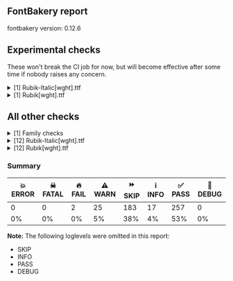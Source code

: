## FontBakery report

fontbakery version: 0.12.6



## Experimental checks

These won't break the CI job for now, but will become effective after some time if nobody raises any concern.


<details><summary>[1] Rubik-Italic[wght].ttf</summary>
<div>
<details>
    <summary>⚠️ <b>WARN</b> Validate location, size and resolution of article images. <a href="https://fontbakery.readthedocs.io/en/stable/fontbakery/checks/googlefonts.article.html#"></a></summary>
    <div>







* ⚠️ **WARN** <p>Family metadata at fonts/variable does not have an article.</p>
 [code: lacks-article]



</div>
</details>
</div>
</details>

<details><summary>[1] Rubik[wght].ttf</summary>
<div>
<details>
    <summary>⚠️ <b>WARN</b> Validate location, size and resolution of article images. <a href="https://fontbakery.readthedocs.io/en/stable/fontbakery/checks/googlefonts.article.html#"></a></summary>
    <div>







* ⚠️ **WARN** <p>Family metadata at fonts/variable does not have an article.</p>
 [code: lacks-article]



</div>
</details>
</div>
</details>




## All other checks



<details><summary>[1] Family checks</summary>
<div>
<details>
    <summary>⚠️ <b>WARN</b> Make sure all font files have the same version value. <a href="https://fontbakery.readthedocs.io/en/stable/fontbakery/checks/opentype.head.html#"></a></summary>
    <div>







* ⚠️ **WARN** <p>Version info differs among font files of the same font project.
These were the version values found:</p>
<ul>
<li>fonts/variable/Rubik-Italic[wght].ttf: 2.1020050048828125</li>
<li>fonts/variable/Rubik[wght].ttf: 2.10400390625</li>
</ul>
 [code: mismatch]



</div>
</details>
</div>
</details>

<details><summary>[12] Rubik-Italic[wght].ttf</summary>
<div>
<details>
    <summary>🔥 <b>FAIL</b> Check license file has good copyright string. <a href="https://fontbakery.readthedocs.io/en/stable/fontbakery/checks/googlefonts.license.html#"></a></summary>
    <div>







* 🔥 **FAIL** <p>First line in license file is:</p>
<p>&quot;copyright 20** the my font project authors (<a href="https://github.com/googlefonts/googlefonts-project-template">https://github.com/googlefonts/googlefonts-project-template</a>)&quot;</p>
<p>which does not match the expected format, similar to:</p>
<p>&quot;Copyright 2022 The Familyname Project Authors (git url)&quot;</p>
 [code: bad-format]



</div>
</details>

<details>
    <summary>⚠️ <b>WARN</b> Check math signs have the same width. <a href="https://fontbakery.readthedocs.io/en/stable/fontbakery/checks/universal.html#"></a></summary>
    <div>







* ⚠️ **WARN** <p>The most common width is 527 among a set of 2 math glyphs.
The following math glyphs have a different width, though:</p>
<p>Width = 622:
plus</p>
<p>Width = 481:
less</p>
<p>Width = 574:
equal</p>
<p>Width = 480:
greater</p>
<p>Width = 585:
logicalnot</p>
<p>Width = 553:
plusminus</p>
<p>Width = 537:
multiply</p>
<p>Width = 561:
divide</p>
<p>Width = 652:
minus</p>
<p>Width = 563:
approxequal</p>
<p>Width = 540:
notequal</p>
 [code: width-outliers]



</div>
</details>

<details>
    <summary>⚠️ <b>WARN</b> Does the font contain a soft hyphen? <a href="https://fontbakery.readthedocs.io/en/stable/fontbakery/checks/universal.html#"></a></summary>
    <div>







* ⚠️ **WARN** <p>This font has a 'Soft Hyphen' character.</p>
 [code: softhyphen]



</div>
</details>

<details>
    <summary>⚠️ <b>WARN</b> Check font contains no unreachable glyphs <a href="https://fontbakery.readthedocs.io/en/stable/fontbakery/checks/universal.html#"></a></summary>
    <div>







* ⚠️ **WARN** <p>The following glyphs could not be reached by codepoint or substitution rules:</p>
<pre><code>- parenleft.denominator

- parenleft.numerator

- parenright.denominator

- parenright.numerator

- uni030C.alt
</code></pre>
 [code: unreachable-glyphs]



</div>
</details>

<details>
    <summary>⚠️ <b>WARN</b> Are there any misaligned on-curve points? <a href="https://fontbakery.readthedocs.io/en/stable/fontbakery/checks/outline.html#"></a></summary>
    <div>







* ⚠️ **WARN** <p>The following glyphs have on-curve points which have potentially incorrect y coordinates:</p>
<pre><code>* J (U+004A): X=140.5,Y=2.0 (should be at baseline 0?)

* uni004A0301: X=140.5,Y=2.0 (should be at baseline 0?)

* Jcircumflex (U+0134): X=140.5,Y=2.0 (should be at baseline 0?)

* uni01CE (U+01CE): X=228.0,Y=699.0 (should be at cap-height 700?)

* aogonek (U+0105): X=326.0,Y=2.0 (should be at baseline 0?)

* ccaron (U+010D): X=232.0,Y=699.0 (should be at cap-height 700?)

* ecaron (U+011B): X=246.0,Y=699.0 (should be at cap-height 700?)

* eogonek (U+0119): X=164.0,Y=-2.0 (should be at baseline 0?)

* m (U+006D): X=266.5,Y=522.0 (should be at x-height 520?)

* ncaron (U+0148): X=254.0,Y=699.0 (should be at cap-height 700?)

* oslash (U+00F8): X=15.0,Y=1.0 (should be at baseline 0?)

* oslashacute (U+01FF): X=15.0,Y=1.0 (should be at baseline 0?)

* rcaron (U+0159): X=155.0,Y=699.0 (should be at cap-height 700?)

* scaron (U+0161): X=200.0,Y=699.0 (should be at cap-height 700?)

* uogonek (U+0173): X=436.0,Y=-2.0 (should be at baseline 0?)

* zcaron (U+017E): X=200.0,Y=699.0 (should be at cap-height 700?)

* uni0417 (U+0417): X=258.5,Y=698.5 (should be at cap-height 700?)

* uni041B (U+041B): X=-31.0,Y=1.0 (should be at baseline 0?)

* uni0409 (U+0409): X=-31.0,Y=1.0 (should be at baseline 0?)

* uni0409 (U+0409): X=-31.0,Y=1.0 (should be at baseline 0?)

* uni0408 (U+0408): X=140.5,Y=2.0 (should be at baseline 0?)

* uni0474 (U+0474): X=724.5,Y=701.5 (should be at cap-height 700?)

* uni0498 (U+0498): X=258.5,Y=698.5 (should be at cap-height 700?)

* uni04DE (U+04DE): X=258.5,Y=698.5 (should be at cap-height 700?)

* uni0431 (U+0431): X=552.0,Y=702.0 (should be at cap-height 700?)

* uni0434 (U+0434): X=282.5,Y=698.5 (should be at cap-height 700?)

* uni0459 (U+0459): X=-7.0,Y=1.0 (should be at baseline 0?)

* uniFB4B (U+FB4B): X=243.5,Y=699.0 (should be at cap-height 700?)

* uni05E2 (U+05E2): X=13.0,Y=1.0 (should be at baseline 0?)

* uniFB2A (U+FB2A): X=718.5,Y=699.0 (should be at cap-height 700?)

* uniFB2B (U+FB2B): X=241.5,Y=699.0 (should be at cap-height 700?)

* uniFB2C (U+FB2C): X=718.5,Y=699.0 (should be at cap-height 700?)

* uniFB2D (U+FB2D): X=241.5,Y=699.0 (should be at cap-height 700?)

* uni05EA (U+05EA): X=31.0,Y=2.0 (should be at baseline 0?)

* uniFB4A (U+FB4A): X=31.0,Y=2.0 (should be at baseline 0?)

* one (U+0031): X=342.0,Y=699.0 (should be at cap-height 700?)

* one.tf: X=398.0,Y=699.0 (should be at cap-height 700?)

* eight.tf: X=487.0,Y=698.5 (should be at cap-height 700?)

* five.dnom: X=61.5,Y=1.5 (should be at baseline 0?)

* uni2085 (U+2085): X=80.0,Y=-1.5 (should be at baseline 0?)

* questiondown (U+00BF): X=197.0,Y=-2.0 (should be at baseline 0?)

* parenleft (U+0028): X=288.0,Y=698.5 (should be at cap-height 700?)

* parenright (U+0029): X=199.0,Y=698.0 (should be at cap-height 700?)

* braceright (U+007D): X=296.5,Y=699.5 (should be at cap-height 700?)

* quotedblright (U+201D): X=252.0,Y=701.5 (should be at cap-height 700?)

* quotedblright (U+201D): X=386.0,Y=701.5 (should be at cap-height 700?)

* quoteright (U+2019): X=252.0,Y=701.5 (should be at cap-height 700?)

* at (U+0040): X=645.0,Y=-1.5 (should be at baseline 0?)

* lozenge (U+25CA): X=312.5,Y=701.5 (should be at cap-height 700?)

* lozenge (U+25CA): X=387.5,Y=699.5 (should be at cap-height 700?)

* uni030C (U+030C): X=35.0,Y=699.0 (should be at cap-height 700?)

* caron (U+02C7): X=35.0,Y=699.0 (should be at cap-height 700?)
</code></pre>
 [code: found-misalignments]



</div>
</details>

<details>
    <summary>⚠️ <b>WARN</b> Check the direction of the outermost contour in each glyph <a href="https://fontbakery.readthedocs.io/en/stable/fontbakery/checks/outline.html#"></a></summary>
    <div>







* ⚠️ **WARN** <p>The following glyphs have a counter-clockwise outer contour:</p>
<pre><code>* uni05B8 (U+05B8) has a counter-clockwise outer contour
</code></pre>
 [code: ccw-outer-contour]



</div>
</details>

<details>
    <summary>⚠️ <b>WARN</b> Ensure dotted circle glyph is present and can attach marks. <a href="https://fontbakery.readthedocs.io/en/stable/fontbakery/checks/shaping.html#"></a></summary>
    <div>







* ⚠️ **WARN** <p>No dotted circle glyph present</p>
 [code: missing-dotted-circle]



</div>
</details>

<details>
    <summary>⚠️ <b>WARN</b> Ensure soft_dotted characters lose their dot when combined with marks that replace the dot. <a href="https://fontbakery.readthedocs.io/en/stable/fontbakery/checks/shaping.html#"></a></summary>
    <div>







* ⚠️ **WARN** <p>The dot of soft dotted characters used in orthographies <em>must</em> disappear in the following strings: į̀ į́ į̂ į̃ į̄ į̌ і́</p>
<p>The dot of soft dotted characters <em>should</em> disappear in other cases, for example: i̦̒ j̦̒ į̆ į̇ į̈ į̊ į̋ į̒ į̦̒ į̧̒ į̨̒ į̵̀ į̵́ į̵̂ į̵̃ į̵̄ į̵̆ į̵̇ į̵̈ į̵̊</p>
<p>Your font fully covers the following languages that require the soft-dotted feature: Dutch (Latn, 31,709,104 speakers), Lithuanian (Latn, 2,357,094 speakers), Belarusian (Cyrl, 10,064,517 speakers), Ukrainian (Cyrl, 29,273,587 speakers).</p>
<p>Your font does <em>not</em> cover the following languages that require the soft-dotted feature: Basaa (Latn, 332,940 speakers), Dii (Latn, 71,000 speakers), Lugbara (Latn, 2,200,000 speakers), Sar (Latn, 500,000 speakers), Ijo, Southeast (Latn, 2,471,000 speakers), Navajo (Latn, 166,319 speakers), Nzakara (Latn, 50,000 speakers), Gulay (Latn, 250,478 speakers), Zapotec (Latn, 490,000 speakers), Aghem (Latn, 38,843 speakers), Bafut (Latn, 158,146 speakers), Igbo (Latn, 27,823,640 speakers), Mfumte (Latn, 79,000 speakers), Ekpeye (Latn, 226,000 speakers), Ejagham (Latn, 120,000 speakers), Avokaya (Latn, 100,000 speakers), Makaa (Latn, 221,000 speakers), Kpelle, Guinea (Latn, 622,000 speakers), Nateni (Latn, 100,000 speakers), South Central Banda (Latn, 244,000 speakers), Vute (Latn, 21,000 speakers), Yala (Latn, 200,000 speakers), Fur (Latn, 1,230,163 speakers), Mundani (Latn, 34,000 speakers), Cicipu (Latn, 44,000 speakers), Southern Kisi (Latn, 360,000 speakers), Dan (Latn, 1,099,244 speakers), Ma’di (Latn, 584,000 speakers), Koonzime (Latn, 40,000 speakers), Kom (Latn, 360,685 speakers), Bete-Bendi (Latn, 100,000 speakers), Ebira (Latn, 2,200,000 speakers), Mango (Latn, 77,000 speakers), Ngbaka (Latn, 1,020,000 speakers).</p>
 [code: soft-dotted]



</div>
</details>

<details>
    <summary>⚠️ <b>WARN</b> Check for codepoints not covered by METADATA subsets. <a href="https://fontbakery.readthedocs.io/en/stable/fontbakery/checks/googlefonts.subsets.html#"></a></summary>
    <div>







* ⚠️ **WARN** <p>The following codepoints supported by the font are not covered by
any subsets defined in the font's metadata file, and will never
be served. You can solve this by either manually adding additional
subset declarations to METADATA.pb, or by editing the glyphset
definitions.</p>
<ul>
<li>U+02C7 CARON: try adding one of: tifinagh, canadian-aboriginal, yi</li>
<li>U+02D8 BREVE: try adding one of: canadian-aboriginal, yi</li>
<li>U+02D9 DOT ABOVE: try adding one of: canadian-aboriginal, yi</li>
<li>U+02DB OGONEK: try adding one of: canadian-aboriginal, yi</li>
<li>U+02DD DOUBLE ACUTE ACCENT: not included in any glyphset definition</li>
<li>U+0302 COMBINING CIRCUMFLEX ACCENT: try adding one of: coptic, cherokee, tifinagh, math</li>
<li>U+0306 COMBINING BREVE: try adding one of: tifinagh, old-permic</li>
<li>U+0307 COMBINING DOT ABOVE: try adding one of: syriac, tifinagh, canadian-aboriginal, old-permic, malayalam, math, tai-le, coptic</li>
<li>U+030A COMBINING RING ABOVE: try adding syriac</li>
<li>U+030B COMBINING DOUBLE ACUTE ACCENT: try adding one of: cherokee, osage</li>
<li>U+030C COMBINING CARON: try adding one of: cherokee, tai-le</li>
<li>U+0312 COMBINING TURNED COMMA ABOVE: not included in any glyphset definition</li>
<li>U+0326 COMBINING COMMA BELOW: not included in any glyphset definition</li>
<li>U+0327 COMBINING CEDILLA: not included in any glyphset definition</li>
<li>U+0328 COMBINING OGONEK: not included in any glyphset definition</li>
<li>U+0335 COMBINING SHORT STROKE OVERLAY: not included in any glyphset definition</li>
<li>U+0337 COMBINING SHORT SOLIDUS OVERLAY: not included in any glyphset definition</li>
<li>U+0338 COMBINING LONG SOLIDUS OVERLAY: not included in any glyphset definition</li>
<li>U+2021 DOUBLE DAGGER: try adding adlam</li>
<li>U+2030 PER MILLE SIGN: try adding adlam</li>
<li>U+2070 SUPERSCRIPT ZERO: not included in any glyphset definition</li>
<li>U+2075 SUPERSCRIPT FIVE: not included in any glyphset definition</li>
<li>U+2076 SUPERSCRIPT SIX: not included in any glyphset definition</li>
<li>U+2077 SUPERSCRIPT SEVEN: not included in any glyphset definition</li>
<li>U+2078 SUPERSCRIPT EIGHT: not included in any glyphset definition</li>
<li>U+2079 SUPERSCRIPT NINE: not included in any glyphset definition</li>
<li>U+207D SUPERSCRIPT LEFT PARENTHESIS: not included in any glyphset definition</li>
<li>U+207E SUPERSCRIPT RIGHT PARENTHESIS: not included in any glyphset definition</li>
<li>U+2080 SUBSCRIPT ZERO: not included in any glyphset definition</li>
<li>U+2081 SUBSCRIPT ONE: not included in any glyphset definition</li>
<li>U+2082 SUBSCRIPT TWO: not included in any glyphset definition</li>
<li>U+2083 SUBSCRIPT THREE: not included in any glyphset definition</li>
<li>U+2084 SUBSCRIPT FOUR: not included in any glyphset definition</li>
<li>U+2085 SUBSCRIPT FIVE: not included in any glyphset definition</li>
<li>U+2086 SUBSCRIPT SIX: not included in any glyphset definition</li>
<li>U+2087 SUBSCRIPT SEVEN: not included in any glyphset definition</li>
<li>U+2088 SUBSCRIPT EIGHT: not included in any glyphset definition</li>
<li>U+2089 SUBSCRIPT NINE: not included in any glyphset definition</li>
<li>U+208D SUBSCRIPT LEFT PARENTHESIS: not included in any glyphset definition</li>
<li>U+208E SUBSCRIPT RIGHT PARENTHESIS: not included in any glyphset definition</li>
<li>U+212E ESTIMATED SYMBOL: not included in any glyphset definition</li>
<li>U+2153 VULGAR FRACTION ONE THIRD: not included in any glyphset definition</li>
<li>U+2154 VULGAR FRACTION TWO THIRDS: not included in any glyphset definition</li>
<li>U+215B VULGAR FRACTION ONE EIGHTH: not included in any glyphset definition</li>
<li>U+215C VULGAR FRACTION THREE EIGHTHS: not included in any glyphset definition</li>
<li>U+215D VULGAR FRACTION FIVE EIGHTHS: not included in any glyphset definition</li>
<li>U+215E VULGAR FRACTION SEVEN EIGHTHS: not included in any glyphset definition</li>
<li>U+2202 PARTIAL DIFFERENTIAL: try adding math</li>
<li>U+2206 INCREMENT: try adding math</li>
<li>U+220F N-ARY PRODUCT: try adding math</li>
<li>U+2211 N-ARY SUMMATION: try adding math</li>
<li>U+221A SQUARE ROOT: try adding math</li>
<li>U+221E INFINITY: try adding math</li>
<li>U+222B INTEGRAL: try adding math</li>
<li>U+2248 ALMOST EQUAL TO: try adding math</li>
<li>U+2260 NOT EQUAL TO: try adding math</li>
<li>U+2264 LESS-THAN OR EQUAL TO: try adding math</li>
<li>U+2265 GREATER-THAN OR EQUAL TO: try adding math</li>
<li>U+25CA LOZENGE: try adding one of: math, symbols</li>
<li>U+FB01 LATIN SMALL LIGATURE FI: not included in any glyphset definition</li>
<li>U+FB02 LATIN SMALL LIGATURE FL: not included in any glyphset definition</li>
</ul>
<p>Or you can add the above codepoints to one of the subsets supported by the font: <code>cyrillic</code>, <code>cyrillic-ext</code>, <code>hebrew</code>, <code>latin</code>, <code>latin-ext</code></p>
 [code: unreachable-subsetting]



</div>
</details>

<details>
    <summary>⚠️ <b>WARN</b> Is there kerning info for non-ligated sequences? <a href="https://fontbakery.readthedocs.io/en/stable/fontbakery/checks/googlefonts.gpos.html#"></a></summary>
    <div>







* ⚠️ **WARN** <p>GPOS table lacks kerning info for the following non-ligated sequences:</p>
<pre><code>- f + f

- f + i

- f + l
</code></pre>
 [code: lacks-kern-info]



</div>
</details>

<details>
    <summary>⚠️ <b>WARN</b> Ensure fonts have ScriptLangTags declared on the 'meta' table. <a href="https://fontbakery.readthedocs.io/en/stable/fontbakery/checks/googlefonts.meta.html#"></a></summary>
    <div>







* ⚠️ **WARN** <p>This font file does not have a 'meta' table.</p>
 [code: lacks-meta-table]



</div>
</details>

<details>
    <summary>⚠️ <b>WARN</b> Checking OS/2 achVendID. <a href="https://fontbakery.readthedocs.io/en/stable/fontbakery/checks/googlefonts.os2.html#"></a></summary>
    <div>







* ⚠️ **WARN** <p>OS/2 VendorID value 'NONE' is not yet recognized. If you registered it recently, then it's safe to ignore this warning message. Otherwise, you should set it to your own unique 4 character code, and register it with Microsoft at <a href="https://www.microsoft.com/typography/links/vendorlist.aspx">https://www.microsoft.com/typography/links/vendorlist.aspx</a></p>
 [code: unknown]



</div>
</details>
</div>
</details>

<details><summary>[12] Rubik[wght].ttf</summary>
<div>
<details>
    <summary>🔥 <b>FAIL</b> Check license file has good copyright string. <a href="https://fontbakery.readthedocs.io/en/stable/fontbakery/checks/googlefonts.license.html#"></a></summary>
    <div>







* 🔥 **FAIL** <p>First line in license file is:</p>
<p>&quot;copyright 20** the my font project authors (<a href="https://github.com/googlefonts/googlefonts-project-template">https://github.com/googlefonts/googlefonts-project-template</a>)&quot;</p>
<p>which does not match the expected format, similar to:</p>
<p>&quot;Copyright 2022 The Familyname Project Authors (git url)&quot;</p>
 [code: bad-format]



</div>
</details>

<details>
    <summary>⚠️ <b>WARN</b> Check math signs have the same width. <a href="https://fontbakery.readthedocs.io/en/stable/fontbakery/checks/universal.html#"></a></summary>
    <div>







* ⚠️ **WARN** <p>The most common width is 527 among a set of 2 math glyphs.
The following math glyphs have a different width, though:</p>
<p>Width = 628:
plus</p>
<p>Width = 481:
less</p>
<p>Width = 571:
equal</p>
<p>Width = 480:
greater</p>
<p>Width = 581:
logicalnot</p>
<p>Width = 556:
plusminus</p>
<p>Width = 541:
multiply</p>
<p>Width = 565:
divide</p>
<p>Width = 650:
minus</p>
<p>Width = 563:
approxequal</p>
<p>Width = 545:
notequal</p>
 [code: width-outliers]



</div>
</details>

<details>
    <summary>⚠️ <b>WARN</b> Does the font contain a soft hyphen? <a href="https://fontbakery.readthedocs.io/en/stable/fontbakery/checks/universal.html#"></a></summary>
    <div>







* ⚠️ **WARN** <p>This font has a 'Soft Hyphen' character.</p>
 [code: softhyphen]



</div>
</details>

<details>
    <summary>⚠️ <b>WARN</b> Check font contains no unreachable glyphs <a href="https://fontbakery.readthedocs.io/en/stable/fontbakery/checks/universal.html#"></a></summary>
    <div>







* ⚠️ **WARN** <p>The following glyphs could not be reached by codepoint or substitution rules:</p>
<pre><code>- parenleft.denominator

- parenleft.numerator

- parenright.denominator

- parenright.numerator

- uni030C.alt
</code></pre>
 [code: unreachable-glyphs]



</div>
</details>

<details>
    <summary>⚠️ <b>WARN</b> Are there any misaligned on-curve points? <a href="https://fontbakery.readthedocs.io/en/stable/fontbakery/checks/outline.html#"></a></summary>
    <div>







* ⚠️ **WARN** <p>The following glyphs have on-curve points which have potentially incorrect y coordinates:</p>
<pre><code>* J (U+004A): X=196.0,Y=2.0 (should be at baseline 0?)

* uni004A0301: X=196.0,Y=2.0 (should be at baseline 0?)

* Jcircumflex (U+0134): X=196.0,Y=2.0 (should be at baseline 0?)

* aogonek (U+0105): X=445.0,Y=1.0 (should be at baseline 0?)

* c (U+0063): X=353.5,Y=-0.5 (should be at baseline 0?)

* cacute (U+0107): X=353.5,Y=-0.5 (should be at baseline 0?)

* ccaron (U+010D): X=353.5,Y=-0.5 (should be at baseline 0?)

* ccircumflex (U+0109): X=353.5,Y=-0.5 (should be at baseline 0?)

* cdotaccent (U+010B): X=353.5,Y=-0.5 (should be at baseline 0?)

* eogonek (U+0119): X=213.0,Y=-2.0 (should be at baseline 0?)

* uogonek (U+0173): X=485.0,Y=-2.0 (should be at baseline 0?)

* uni0417 (U+0417): X=192.5,Y=698.5 (should be at cap-height 700?)

* uni041B (U+041B): X=43.0,Y=1.0 (should be at baseline 0?)

* uni0409 (U+0409): X=43.0,Y=1.0 (should be at baseline 0?)

* uni0409 (U+0409): X=43.0,Y=1.0 (should be at baseline 0?)

* uni0408 (U+0408): X=196.0,Y=2.0 (should be at baseline 0?)

* uni0498 (U+0498): X=192.5,Y=698.5 (should be at cap-height 700?)

* uni04DE (U+04DE): X=192.5,Y=698.5 (should be at cap-height 700?)

* uni0431 (U+0431): X=473.0,Y=702.0 (should be at cap-height 700?)

* uni0441 (U+0441): X=353.5,Y=-0.5 (should be at baseline 0?)

* uni0459 (U+0459): X=48.0,Y=1.0 (should be at baseline 0?)

* uni04AB (U+04AB): X=353.5,Y=-0.5 (should be at baseline 0?)

* uni05E2 (U+05E2): X=62.0,Y=1.0 (should be at baseline 0?)

* uni05EA (U+05EA): X=79.0,Y=2.0 (should be at baseline 0?)

* uniFB4A (U+FB4A): X=79.0,Y=2.0 (should be at baseline 0?)

* one (U+0031): X=263.0,Y=699.0 (should be at cap-height 700?)

* one.tf: X=298.0,Y=699.0 (should be at cap-height 700?)

* five.dnom: X=110.0,Y=1.5 (should be at baseline 0?)

* uni2085 (U+2085): X=129.0,Y=-1.5 (should be at baseline 0?)

* questiondown (U+00BF): X=97.0,Y=-2.0 (should be at baseline 0?)

* parenleft (U+0028): X=204.0,Y=698.5 (should be at cap-height 700?)

* parenright (U+0029): X=115.0,Y=698.5 (should be at cap-height 700?)

* braceright (U+007D): X=197.0,Y=699.5 (should be at cap-height 700?)

* at (U+0040): X=694.5,Y=-1.5 (should be at baseline 0?)

* lozenge (U+25CA): X=227.5,Y=699.0 (should be at cap-height 700?)

* lozenge (U+25CA): X=304.5,Y=699.0 (should be at cap-height 700?)
</code></pre>
 [code: found-misalignments]



</div>
</details>

<details>
    <summary>⚠️ <b>WARN</b> Check the direction of the outermost contour in each glyph <a href="https://fontbakery.readthedocs.io/en/stable/fontbakery/checks/outline.html#"></a></summary>
    <div>







* ⚠️ **WARN** <p>The following glyphs have a counter-clockwise outer contour:</p>
<pre><code>* uni05B8 (U+05B8) has a counter-clockwise outer contour
</code></pre>
 [code: ccw-outer-contour]



</div>
</details>

<details>
    <summary>⚠️ <b>WARN</b> Ensure dotted circle glyph is present and can attach marks. <a href="https://fontbakery.readthedocs.io/en/stable/fontbakery/checks/shaping.html#"></a></summary>
    <div>







* ⚠️ **WARN** <p>No dotted circle glyph present</p>
 [code: missing-dotted-circle]



</div>
</details>

<details>
    <summary>⚠️ <b>WARN</b> Ensure soft_dotted characters lose their dot when combined with marks that replace the dot. <a href="https://fontbakery.readthedocs.io/en/stable/fontbakery/checks/shaping.html#"></a></summary>
    <div>







* ⚠️ **WARN** <p>The dot of soft dotted characters used in orthographies <em>must</em> disappear in the following strings: į̀ į́ į̂ į̃ į̄ į̌ і́</p>
<p>The dot of soft dotted characters <em>should</em> disappear in other cases, for example: i̦̒ j̦̒ į̆ į̇ į̈ į̊ į̋ į̒ į̦̒ į̧̒ į̨̒ į̵̀ į̵́ į̵̂ į̵̃ į̵̄ į̵̆ į̵̇ į̵̈ į̵̊</p>
<p>Your font fully covers the following languages that require the soft-dotted feature: Dutch (Latn, 31,709,104 speakers), Lithuanian (Latn, 2,357,094 speakers), Belarusian (Cyrl, 10,064,517 speakers), Ukrainian (Cyrl, 29,273,587 speakers).</p>
<p>Your font does <em>not</em> cover the following languages that require the soft-dotted feature: Basaa (Latn, 332,940 speakers), Dii (Latn, 71,000 speakers), Lugbara (Latn, 2,200,000 speakers), Sar (Latn, 500,000 speakers), Ijo, Southeast (Latn, 2,471,000 speakers), Navajo (Latn, 166,319 speakers), Nzakara (Latn, 50,000 speakers), Gulay (Latn, 250,478 speakers), Zapotec (Latn, 490,000 speakers), Aghem (Latn, 38,843 speakers), Bafut (Latn, 158,146 speakers), Igbo (Latn, 27,823,640 speakers), Mfumte (Latn, 79,000 speakers), Ekpeye (Latn, 226,000 speakers), Ejagham (Latn, 120,000 speakers), Avokaya (Latn, 100,000 speakers), Makaa (Latn, 221,000 speakers), Kpelle, Guinea (Latn, 622,000 speakers), Nateni (Latn, 100,000 speakers), South Central Banda (Latn, 244,000 speakers), Vute (Latn, 21,000 speakers), Yala (Latn, 200,000 speakers), Fur (Latn, 1,230,163 speakers), Mundani (Latn, 34,000 speakers), Cicipu (Latn, 44,000 speakers), Southern Kisi (Latn, 360,000 speakers), Dan (Latn, 1,099,244 speakers), Ma’di (Latn, 584,000 speakers), Koonzime (Latn, 40,000 speakers), Kom (Latn, 360,685 speakers), Bete-Bendi (Latn, 100,000 speakers), Ebira (Latn, 2,200,000 speakers), Mango (Latn, 77,000 speakers), Ngbaka (Latn, 1,020,000 speakers).</p>
 [code: soft-dotted]



</div>
</details>

<details>
    <summary>⚠️ <b>WARN</b> Check for codepoints not covered by METADATA subsets. <a href="https://fontbakery.readthedocs.io/en/stable/fontbakery/checks/googlefonts.subsets.html#"></a></summary>
    <div>







* ⚠️ **WARN** <p>The following codepoints supported by the font are not covered by
any subsets defined in the font's metadata file, and will never
be served. You can solve this by either manually adding additional
subset declarations to METADATA.pb, or by editing the glyphset
definitions.</p>
<ul>
<li>U+02C7 CARON: try adding one of: tifinagh, canadian-aboriginal, yi</li>
<li>U+02D8 BREVE: try adding one of: canadian-aboriginal, yi</li>
<li>U+02D9 DOT ABOVE: try adding one of: canadian-aboriginal, yi</li>
<li>U+02DB OGONEK: try adding one of: canadian-aboriginal, yi</li>
<li>U+02DD DOUBLE ACUTE ACCENT: not included in any glyphset definition</li>
<li>U+0302 COMBINING CIRCUMFLEX ACCENT: try adding one of: coptic, cherokee, tifinagh, math</li>
<li>U+0306 COMBINING BREVE: try adding one of: tifinagh, old-permic</li>
<li>U+0307 COMBINING DOT ABOVE: try adding one of: syriac, tifinagh, canadian-aboriginal, old-permic, malayalam, math, tai-le, coptic</li>
<li>U+030A COMBINING RING ABOVE: try adding syriac</li>
<li>U+030B COMBINING DOUBLE ACUTE ACCENT: try adding one of: cherokee, osage</li>
<li>U+030C COMBINING CARON: try adding one of: cherokee, tai-le</li>
<li>U+0312 COMBINING TURNED COMMA ABOVE: not included in any glyphset definition</li>
<li>U+0326 COMBINING COMMA BELOW: not included in any glyphset definition</li>
<li>U+0327 COMBINING CEDILLA: not included in any glyphset definition</li>
<li>U+0328 COMBINING OGONEK: not included in any glyphset definition</li>
<li>U+0335 COMBINING SHORT STROKE OVERLAY: not included in any glyphset definition</li>
<li>U+0337 COMBINING SHORT SOLIDUS OVERLAY: not included in any glyphset definition</li>
<li>U+0338 COMBINING LONG SOLIDUS OVERLAY: not included in any glyphset definition</li>
<li>U+2021 DOUBLE DAGGER: try adding adlam</li>
<li>U+2030 PER MILLE SIGN: try adding adlam</li>
<li>U+2070 SUPERSCRIPT ZERO: not included in any glyphset definition</li>
<li>U+2075 SUPERSCRIPT FIVE: not included in any glyphset definition</li>
<li>U+2076 SUPERSCRIPT SIX: not included in any glyphset definition</li>
<li>U+2077 SUPERSCRIPT SEVEN: not included in any glyphset definition</li>
<li>U+2078 SUPERSCRIPT EIGHT: not included in any glyphset definition</li>
<li>U+2079 SUPERSCRIPT NINE: not included in any glyphset definition</li>
<li>U+207D SUPERSCRIPT LEFT PARENTHESIS: not included in any glyphset definition</li>
<li>U+207E SUPERSCRIPT RIGHT PARENTHESIS: not included in any glyphset definition</li>
<li>U+2080 SUBSCRIPT ZERO: not included in any glyphset definition</li>
<li>U+2081 SUBSCRIPT ONE: not included in any glyphset definition</li>
<li>U+2082 SUBSCRIPT TWO: not included in any glyphset definition</li>
<li>U+2083 SUBSCRIPT THREE: not included in any glyphset definition</li>
<li>U+2084 SUBSCRIPT FOUR: not included in any glyphset definition</li>
<li>U+2085 SUBSCRIPT FIVE: not included in any glyphset definition</li>
<li>U+2086 SUBSCRIPT SIX: not included in any glyphset definition</li>
<li>U+2087 SUBSCRIPT SEVEN: not included in any glyphset definition</li>
<li>U+2088 SUBSCRIPT EIGHT: not included in any glyphset definition</li>
<li>U+2089 SUBSCRIPT NINE: not included in any glyphset definition</li>
<li>U+208D SUBSCRIPT LEFT PARENTHESIS: not included in any glyphset definition</li>
<li>U+208E SUBSCRIPT RIGHT PARENTHESIS: not included in any glyphset definition</li>
<li>U+212E ESTIMATED SYMBOL: not included in any glyphset definition</li>
<li>U+2153 VULGAR FRACTION ONE THIRD: not included in any glyphset definition</li>
<li>U+2154 VULGAR FRACTION TWO THIRDS: not included in any glyphset definition</li>
<li>U+215B VULGAR FRACTION ONE EIGHTH: not included in any glyphset definition</li>
<li>U+215C VULGAR FRACTION THREE EIGHTHS: not included in any glyphset definition</li>
<li>U+215D VULGAR FRACTION FIVE EIGHTHS: not included in any glyphset definition</li>
<li>U+215E VULGAR FRACTION SEVEN EIGHTHS: not included in any glyphset definition</li>
<li>U+2202 PARTIAL DIFFERENTIAL: try adding math</li>
<li>U+2206 INCREMENT: try adding math</li>
<li>U+220F N-ARY PRODUCT: try adding math</li>
<li>U+2211 N-ARY SUMMATION: try adding math</li>
<li>U+221A SQUARE ROOT: try adding math</li>
<li>U+221E INFINITY: try adding math</li>
<li>U+222B INTEGRAL: try adding math</li>
<li>U+2248 ALMOST EQUAL TO: try adding math</li>
<li>U+2260 NOT EQUAL TO: try adding math</li>
<li>U+2264 LESS-THAN OR EQUAL TO: try adding math</li>
<li>U+2265 GREATER-THAN OR EQUAL TO: try adding math</li>
<li>U+25CA LOZENGE: try adding one of: math, symbols</li>
<li>U+FB01 LATIN SMALL LIGATURE FI: not included in any glyphset definition</li>
<li>U+FB02 LATIN SMALL LIGATURE FL: not included in any glyphset definition</li>
</ul>
<p>Or you can add the above codepoints to one of the subsets supported by the font: <code>cyrillic</code>, <code>cyrillic-ext</code>, <code>hebrew</code>, <code>latin</code>, <code>latin-ext</code></p>
 [code: unreachable-subsetting]



</div>
</details>

<details>
    <summary>⚠️ <b>WARN</b> Is there kerning info for non-ligated sequences? <a href="https://fontbakery.readthedocs.io/en/stable/fontbakery/checks/googlefonts.gpos.html#"></a></summary>
    <div>







* ⚠️ **WARN** <p>GPOS table lacks kerning info for the following non-ligated sequences:</p>
<pre><code>- f + f

- f + i

- f + l
</code></pre>
 [code: lacks-kern-info]



</div>
</details>

<details>
    <summary>⚠️ <b>WARN</b> Ensure fonts have ScriptLangTags declared on the 'meta' table. <a href="https://fontbakery.readthedocs.io/en/stable/fontbakery/checks/googlefonts.meta.html#"></a></summary>
    <div>







* ⚠️ **WARN** <p>This font file does not have a 'meta' table.</p>
 [code: lacks-meta-table]



</div>
</details>

<details>
    <summary>⚠️ <b>WARN</b> Checking OS/2 achVendID. <a href="https://fontbakery.readthedocs.io/en/stable/fontbakery/checks/googlefonts.os2.html#"></a></summary>
    <div>







* ⚠️ **WARN** <p>OS/2 VendorID value 'NONE' is not yet recognized. If you registered it recently, then it's safe to ignore this warning message. Otherwise, you should set it to your own unique 4 character code, and register it with Microsoft at <a href="https://www.microsoft.com/typography/links/vendorlist.aspx">https://www.microsoft.com/typography/links/vendorlist.aspx</a></p>
 [code: unknown]



</div>
</details>
</div>
</details>




### Summary

| 💥 ERROR | ☠ FATAL | 🔥 FAIL | ⚠️ WARN | ⏩ SKIP | ℹ️ INFO | ✅ PASS | 🔎 DEBUG | 
| ---|---|---|---|---|---|---|---|
| 0 | 0 | 2 | 25 | 183 | 17 | 257 | 0 | 
| 0% | 0% | 0% | 5% | 38% | 4% | 53% | 0% | 



**Note:** The following loglevels were omitted in this report:


* SKIP
* INFO
* PASS
* DEBUG
